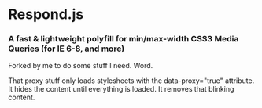 # Respond.js 
### A fast & lightweight polyfill for min/max-width CSS3 Media Queries (for IE 6-8, and more)

Forked by me to do some stuff I need. Word.

That proxy stuff only loads stylesheets with the data-proxy="true" attribute. It hides the content until everything is loaded. It removes that blinking content.